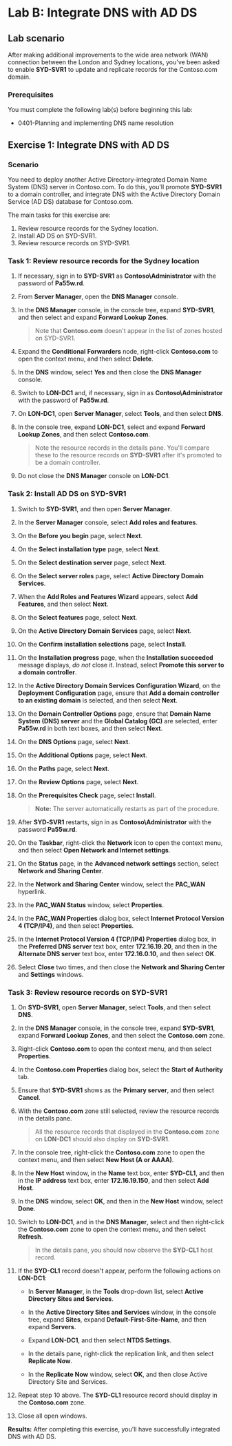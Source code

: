 # Lab B: Integrate DNS with AD DS

## Lab scenario

After making additional improvements to the wide area network (WAN) connection between the London and Sydney locations, you've been asked to enable **SYD-SVR1** to update and replicate records for the Contoso.com domain.

### Prerequisites

You must complete the following lab(s) before beginning this lab:

- 0401-Planning and implementing DNS name resolution

## Exercise 1: Integrate DNS with AD DS

### Scenario

You need to deploy another Active Directory-integrated Domain Name System (DNS) server in Contoso.com. To do this, you'll promote **SYD-SVR1** to a domain controller, and integrate DNS with the Active Directory Domain Service (AD DS) database for Contoso.com.

The main tasks for this exercise are:

1. Review resource records for the Sydney location.
2. Install AD DS on SYD-SVR1.
3. Review resource records on SYD-SVR1.

### Task 1: Review resource records for the Sydney location

1. If necessary, sign in to **SYD-SVR1** as **Contoso\\Administrator** with the password of **Pa55w.rd**.

2. From **Server Manager**, open the **DNS Manager** console.

3. In the **DNS Manager** console, in the console tree, expand **SYD-SVR1**, and then select and expand **Forward Lookup** **Zones**.

   > Note that **Contoso.com** doesn't appear in the list of zones hosted on SYD-SVR1.
   >

4. Expand the **Conditional** **Forwarders** node, right-click **Contoso.com** to open the context menu, and then select **Delete**. 

5. In the **DNS** window, select **Yes** and then close the **DNS Manager** console.

6. Switch to **LON-DC1** and, if necessary, sign in as **Contoso\\Administrator** with the password of **Pa55w.rd**.

7. On **LON-DC1**, open **Server Manager**, select **Tools**, and then select **DNS**.

8. In the console tree, expand **LON-DC1**, select and expand **Forward Lookup Zones**, and then select **Contoso.com**.

   > Note the resource records in the details pane. You'll compare these to the resource records on **SYD-SVR1** after it's promoted to be a domain controller.
   >

9. Do not close the **DNS Manager** console on **LON-DC1**.


### Task 2: Install AD DS on SYD-SVR1

1. Switch to **SYD-SVR1**, and then open **Server Manager**.

2. In the **Server Manager** console, select **Add roles and features**.

3. On the **Before you begin** page, select **Next**.

4. On the **Select installation type** page, select **Next**.

5. On the **Select destination server** page, select **Next**.

6. On the **Select server roles** page, select **Active Directory Domain Services**.

7. When the **Add Roles and Features Wizard** appears, select **Add Features**, and then select **Next**.

8. On the **Select features** page, select **Next**.

9. On the **Active Directory Domain Services** page, select **Next**.

10. On the **Confirm installation selections** page, select **Install**.

11. On the **Installation progress** page, when the **Installation succeeded** message displays, *do not* close it. Instead, select **Promote this server to a domain controller**.

12. In the **Active Directory Domain Services Configuration Wizard**, on the **Deployment Configuration** page, ensure that **Add a domain controller to an existing domain** is selected, and then select **Next**.

13. On the **Domain Controller Options** page, ensure that **Domain Name System (DNS) server** and the **Global Catalog (GC)** are selected, enter **Pa55w.rd** in both text boxes, and then select **Next**.

14. On the **DNS Options** page, select **Next**.

15. On the **Additional Options** page, select **Next**.

16. On the **Paths** page, select **Next**.

17. On the **Review Options** page, select **Next**.

18. On the **Prerequisites Check** page, select **Install**.

    > **Note:** The server automatically restarts as part of the procedure.

19. After **SYD‑SVR1** restarts, sign in as **Contoso\\Administrator** with the password **Pa55w.rd**.

20. On the **Taskbar**, right-click the **Network** icon to open the context menu, and then select **Open Network and Internet settings**.

21. On the **Status** page, in the **Advanced network settings** section, select **Network and Sharing Center**.

22. In the **Network and Sharing Center** window, select the **PAC_WAN** hyperlink.

23. In the **PAC_WAN Status** window, select **Properties**.

24. In the **PAC_WAN Properties** dialog box, select **Internet Protocol Version 4 (TCP/IP4)**, and then select **Properties**.

25. In the **Internet Protocol Version 4 (TCP/IP4) Properties** dialog box, in the **Preferred DNS server** text box, enter **172.16.19.20**, and then in the **Alternate DNS server** text box, enter **172.16.0.10**, and then select **OK**.

26. Select **Close** two times, and then close the **Network and Sharing Center** and **Settings** windows.


### Task 3: Review resource records on SYD-SVR1

1. On **SYD-SVR1**, open **Server Manager**, select **Tools**, and then select **DNS**.

2. In the **DNS Manager** console, in the console tree, expand **SYD-SVR1**, expand **Forward Lookup Zones**, and then select the **Contoso.com** zone.

3. Right-click **Contoso.com** to open the context menu, and then select **Properties**.

4. In the **Contoso.com Properties** dialog box, select the **Start of Authority** tab. 

5. Ensure that **SYD-SVR1** shows as the **Primary server**, and then select **Cancel**.

6. With the **Contoso.com** zone still selected, review the resource records in the details pane. 

   > All the resource records that displayed in the **Contoso.com** zone on **LON-DC1** should also display on **SYD-SVR1**.

7. In the console tree, right-click the **Contoso.com** zone to open the context menu, and then select **New Host (A or AAAA)**.

8. In the **New Host** window, in the **Name** text box, enter **SYD-CL1**, and then in the **IP address** text box, enter **172.16.19.150**, and then select **Add Host**.

9. In the **DNS** window, select **OK**, and then in the **New Host** window, select **Done**.

10. Switch to **LON-DC1**, and in the **DNS Manager**, select and then right-click the **Contoso.com** zone to open the context menu, and then select **Refresh**. 

    > In the details pane, you should now observe the **SYD-CL1** host record.

11. If the **SYD-CL1** record doesn't appear, perform the following actions on **LON-DC1**:

    - In **Server Manager**, in the **Tools** drop-down list, select **Active Directory Sites and Services**.

    - In the **Active Directory Sites and Services** window, in the console tree, expand **Sites**, expand **Default-First-Site-Name**, and then expand **Servers**.

    - Expand **LON-DC1**, and then select **NTDS Settings**.

    - In the details pane, right-click the replication link, and then select **Replicate Now**.

    - In the **Replicate Now** window, select **OK**, and then close Active Directory Site and Services.

12. Repeat step 10 above. The **SYD-CL1** resource record should display in the **Contoso.com** zone.

13. Close all open windows.


**Results:** After completing this exercise, you'll have successfully integrated DNS with AD DS.
